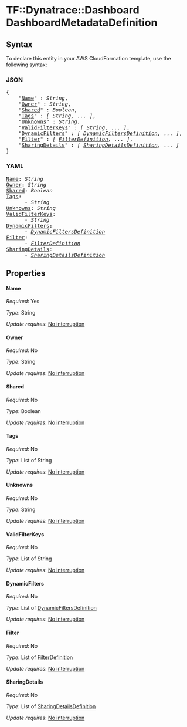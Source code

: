 # TF::Dynatrace::Dashboard DashboardMetadataDefinition

## Syntax

To declare this entity in your AWS CloudFormation template, use the following syntax:

### JSON

<pre>
{
    "<a href="#name" title="Name">Name</a>" : <i>String</i>,
    "<a href="#owner" title="Owner">Owner</a>" : <i>String</i>,
    "<a href="#shared" title="Shared">Shared</a>" : <i>Boolean</i>,
    "<a href="#tags" title="Tags">Tags</a>" : <i>[ String, ... ]</i>,
    "<a href="#unknowns" title="Unknowns">Unknowns</a>" : <i>String</i>,
    "<a href="#validfilterkeys" title="ValidFilterKeys">ValidFilterKeys</a>" : <i>[ String, ... ]</i>,
    "<a href="#dynamicfilters" title="DynamicFilters">DynamicFilters</a>" : <i>[ <a href="dynamicfiltersdefinition.md">DynamicFiltersDefinition</a>, ... ]</i>,
    "<a href="#filter" title="Filter">Filter</a>" : <i>[ <a href="filterdefinition.md">FilterDefinition</a>, ... ]</i>,
    "<a href="#sharingdetails" title="SharingDetails">SharingDetails</a>" : <i>[ <a href="sharingdetailsdefinition.md">SharingDetailsDefinition</a>, ... ]</i>
}
</pre>

### YAML

<pre>
<a href="#name" title="Name">Name</a>: <i>String</i>
<a href="#owner" title="Owner">Owner</a>: <i>String</i>
<a href="#shared" title="Shared">Shared</a>: <i>Boolean</i>
<a href="#tags" title="Tags">Tags</a>: <i>
      - String</i>
<a href="#unknowns" title="Unknowns">Unknowns</a>: <i>String</i>
<a href="#validfilterkeys" title="ValidFilterKeys">ValidFilterKeys</a>: <i>
      - String</i>
<a href="#dynamicfilters" title="DynamicFilters">DynamicFilters</a>: <i>
      - <a href="dynamicfiltersdefinition.md">DynamicFiltersDefinition</a></i>
<a href="#filter" title="Filter">Filter</a>: <i>
      - <a href="filterdefinition.md">FilterDefinition</a></i>
<a href="#sharingdetails" title="SharingDetails">SharingDetails</a>: <i>
      - <a href="sharingdetailsdefinition.md">SharingDetailsDefinition</a></i>
</pre>

## Properties

#### Name

_Required_: Yes

_Type_: String

_Update requires_: [No interruption](https://docs.aws.amazon.com/AWSCloudFormation/latest/UserGuide/using-cfn-updating-stacks-update-behaviors.html#update-no-interrupt)

#### Owner

_Required_: No

_Type_: String

_Update requires_: [No interruption](https://docs.aws.amazon.com/AWSCloudFormation/latest/UserGuide/using-cfn-updating-stacks-update-behaviors.html#update-no-interrupt)

#### Shared

_Required_: No

_Type_: Boolean

_Update requires_: [No interruption](https://docs.aws.amazon.com/AWSCloudFormation/latest/UserGuide/using-cfn-updating-stacks-update-behaviors.html#update-no-interrupt)

#### Tags

_Required_: No

_Type_: List of String

_Update requires_: [No interruption](https://docs.aws.amazon.com/AWSCloudFormation/latest/UserGuide/using-cfn-updating-stacks-update-behaviors.html#update-no-interrupt)

#### Unknowns

_Required_: No

_Type_: String

_Update requires_: [No interruption](https://docs.aws.amazon.com/AWSCloudFormation/latest/UserGuide/using-cfn-updating-stacks-update-behaviors.html#update-no-interrupt)

#### ValidFilterKeys

_Required_: No

_Type_: List of String

_Update requires_: [No interruption](https://docs.aws.amazon.com/AWSCloudFormation/latest/UserGuide/using-cfn-updating-stacks-update-behaviors.html#update-no-interrupt)

#### DynamicFilters

_Required_: No

_Type_: List of <a href="dynamicfiltersdefinition.md">DynamicFiltersDefinition</a>

_Update requires_: [No interruption](https://docs.aws.amazon.com/AWSCloudFormation/latest/UserGuide/using-cfn-updating-stacks-update-behaviors.html#update-no-interrupt)

#### Filter

_Required_: No

_Type_: List of <a href="filterdefinition.md">FilterDefinition</a>

_Update requires_: [No interruption](https://docs.aws.amazon.com/AWSCloudFormation/latest/UserGuide/using-cfn-updating-stacks-update-behaviors.html#update-no-interrupt)

#### SharingDetails

_Required_: No

_Type_: List of <a href="sharingdetailsdefinition.md">SharingDetailsDefinition</a>

_Update requires_: [No interruption](https://docs.aws.amazon.com/AWSCloudFormation/latest/UserGuide/using-cfn-updating-stacks-update-behaviors.html#update-no-interrupt)

